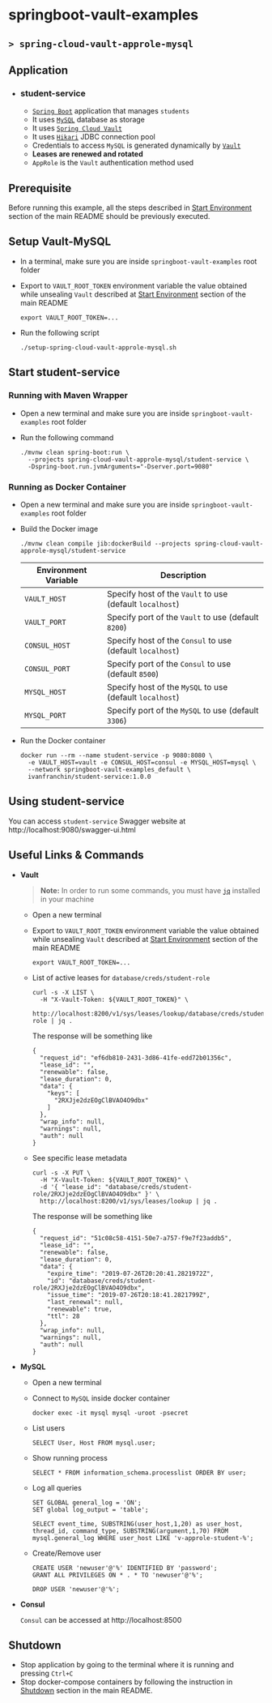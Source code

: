 # springboot-vault-examples
## `> spring-cloud-vault-approle-mysql`

## Application

- ### student-service

  - [`Spring Boot`](https://docs.spring.io/spring-boot/docs/current/reference/htmlsingle/) application that manages `students`
  - It uses [`MySQL`](https://www.mysql.com/) database as storage
  - It uses [`Spring Cloud Vault`](https://cloud.spring.io/spring-cloud-vault/spring-cloud-vault.html)
  - It uses [`Hikari`](https://github.com/brettwooldridge/HikariCP) JDBC connection pool
  - Credentials to access `MySQL` is generated dynamically by [`Vault`](https://www.vaultproject.io)
  - **Leases are renewed and rotated**
  - `AppRole` is the `Vault` authentication method used

## Prerequisite

Before running this example, all the steps described in [Start Environment](https://github.com/ivangfr/springboot-vault-examples#start-environment) section of the main README should be previously executed.

## Setup Vault-MySQL

- In a terminal, make sure you are inside `springboot-vault-examples` root folder

- Export to `VAULT_ROOT_TOKEN` environment variable the value obtained while unsealing `Vault` described at [Start Environment](https://github.com/ivangfr/springboot-vault-examples#start-environment) section of the main README
  ```
  export VAULT_ROOT_TOKEN=...
  ```

- Run the following script
  ```
  ./setup-spring-cloud-vault-approle-mysql.sh
  ```

## Start student-service

### Running with Maven Wrapper

- Open a new terminal and make sure you are inside `springboot-vault-examples` root folder

- Run the following command
  ```
  ./mvnw clean spring-boot:run \
    --projects spring-cloud-vault-approle-mysql/student-service \
    -Dspring-boot.run.jvmArguments="-Dserver.port=9080"
  ```

### Running as Docker Container

- Open a new terminal and make sure you are inside `springboot-vault-examples` root folder
  
- Build the Docker image
  ```
  ./mvnw clean compile jib:dockerBuild --projects spring-cloud-vault-approle-mysql/student-service
  ```
  | Environment Variable | Description                                               |
  | -------------------- | --------------------------------------------------------- |
  | `VAULT_HOST`         | Specify host of the `Vault` to use (default `localhost`)  |
  | `VAULT_PORT`         | Specify port of the `Vault` to use (default `8200`)       |
  | `CONSUL_HOST`        | Specify host of the `Consul` to use (default `localhost`) |
  | `CONSUL_PORT`        | Specify port of the `Consul` to use (default `8500`)      |
  | `MYSQL_HOST`         | Specify host of the `MySQL` to use (default `localhost`)  |
  | `MYSQL_PORT`         | Specify port of the `MySQL` to use (default `3306`)       |

- Run the Docker container
  ```
  docker run --rm --name student-service -p 9080:8080 \
    -e VAULT_HOST=vault -e CONSUL_HOST=consul -e MYSQL_HOST=mysql \
    --network springboot-vault-examples_default \
    ivanfranchin/student-service:1.0.0
  ```

## Using student-service

You can access `student-service` Swagger website at http://localhost:9080/swagger-ui.html

## Useful Links & Commands

- **Vault**

  > **Note:** In order to run some commands, you must have [`jq`](https://stedolan.github.io/jq) installed in your machine

  - Open a new terminal
    
  - Export to `VAULT_ROOT_TOKEN` environment variable the value obtained while unsealing `Vault` described at [Start Environment](https://github.com/ivangfr/springboot-vault-examples#start-environment) section of the main README
    ```
    export VAULT_ROOT_TOKEN=...
    ```

  - List of active leases for `database/creds/student-role`
    ```
    curl -s -X LIST \
      -H "X-Vault-Token: ${VAULT_ROOT_TOKEN}" \
      http://localhost:8200/v1/sys/leases/lookup/database/creds/student-role | jq .
    ```
     
    The response will be something like
    ```
    {
      "request_id": "ef6db810-2431-3d86-41fe-edd72b01356c",
      "lease_id": "",
      "renewable": false,
      "lease_duration": 0,
      "data": {
        "keys": [
          "2RXJje2dzEOgClBVAO4O9dbx"
        ]
      },
      "wrap_info": null,
      "warnings": null,
      "auth": null
    }
    ```

  - See specific lease metadata
    ```
    curl -s -X PUT \
      -H "X-Vault-Token: ${VAULT_ROOT_TOKEN}" \
      -d '{ "lease_id": "database/creds/student-role/2RXJje2dzEOgClBVAO4O9dbx" }' \
      http://localhost:8200/v1/sys/leases/lookup | jq .
    ```
     
    The response will be something like
    ```
    {
      "request_id": "51c08c58-4151-50e7-a757-f9e7f23addb5",
      "lease_id": "",
      "renewable": false,
      "lease_duration": 0,
      "data": {
        "expire_time": "2019-07-26T20:20:41.2821972Z",
        "id": "database/creds/student-role/2RXJje2dzEOgClBVAO4O9dbx",
        "issue_time": "2019-07-26T20:18:41.2821799Z",
        "last_renewal": null,
        "renewable": true,
        "ttl": 28
      },
      "wrap_info": null,
      "warnings": null,
      "auth": null
    }
    ```

- **MySQL**

  - Open a new terminal

  - Connect to `MySQL` inside docker container
    ```
    docker exec -it mysql mysql -uroot -psecret
    ```

  - List users
    ```
    SELECT User, Host FROM mysql.user;
    ```

  - Show running process
    ```
    SELECT * FROM information_schema.processlist ORDER BY user;
    ```

  - Log all queries
    ```
    SET GLOBAL general_log = 'ON';
    SET global log_output = 'table';
    
    SELECT event_time, SUBSTRING(user_host,1,20) as user_host, thread_id, command_type, SUBSTRING(argument,1,70) FROM mysql.general_log WHERE user_host LIKE 'v-approle-student-%';
    ```

  - Create/Remove user
    ```
    CREATE USER 'newuser'@'%' IDENTIFIED BY 'password';
    GRANT ALL PRIVILEGES ON * . * TO 'newuser'@'%';
    
    DROP USER 'newuser'@'%';
    ```

- **Consul**

  `Consul` can be accessed at http://localhost:8500

## Shutdown

- Stop application by going to the terminal where it is running and pressing `Ctrl+C`
- Stop docker-compose containers by following the instruction in [Shutdown](https://github.com/ivangfr/springboot-vault-examples#shutdown) section in the main README.
